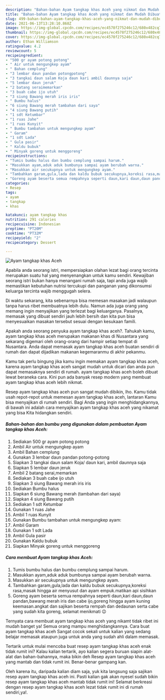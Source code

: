 ```yaml
---
description: "Bahan-bahan Ayam tangkap khas Aceh yang nikmat dan Mudah Dibuat"
title: "Bahan-bahan Ayam tangkap khas Aceh yang nikmat dan Mudah Dibuat"
slug: 499-bahan-bahan-ayam-tangkap-khas-aceh-yang-nikmat-dan-mudah-dibuat
date: 2021-06-13T13:28:10.868Z
image: https://img-global.cpcdn.com/recipes/ec4578f275246c12/680x482cq70/ayam-tangkap-khas-aceh-foto-resep-utama.jpg
thumbnail: https://img-global.cpcdn.com/recipes/ec4578f275246c12/680x482cq70/ayam-tangkap-khas-aceh-foto-resep-utama.jpg
cover: https://img-global.cpcdn.com/recipes/ec4578f275246c12/680x482cq70/ayam-tangkap-khas-aceh-foto-resep-utama.jpg
author: Ethan Williamson
ratingvalue: 4.2
reviewcount: 5
recipeingredient:
- "500 gr ayam potong potong"
- " Air untuk mengungkep ayam"
- " Bahan cemplung"
- "3 lembar daun pandan potongpotong"
- "3 tangkai daun salam Koja daun kari ambil daunnya saja"
- "5 lembar daun jeruk"
- "2 batang seraimemarkan"
- "3 buah cabe ijo utuh"
- "3 siung Bawang merah iris iris"
- " Bumbu halus"
- "6 siung Bawang merah tambahan dari saya"
- "4 siung Bawang putih"
- "1 sdt Ketumbar"
- "1 ruas Jahe"
- "1 ruas Kunyit"
- " Bumbu tambahan untuk mengungkep ayam"
- " Garam"
- "1 sdt Lada"
- " Gula pasir"
- " Kaldu bubuk"
- " Minyak goreng untuk menggoreng"
recipeinstructions:
- "Tumis bumbu halus dan bumbu cemplung sampai harum."
- "Masukkan ayam,aduk aduk bumbunya sampai ayam berubah warna."
- "Masukkan air secukupnya untuk mengungkep ayam."
- "Tambahkan garam,gula,lada dan kaldu bubuk secukupnya,koreksi rasa,masak hingga air menyusut dan ayam empuk.matikan api sisihkan"
- "Goreng ayam beserta semua rempahnya seperti daun,kari daun,daun pandan,bawang merah iris dan cabe ijo,goreng hingga ayam kuning keemasan.angkat dan sajikan beserta rempah dan dedaunan serta cabe yang sudah kita goreng, selamat menikmati 😉"
categories:
- Resep
tags:
- ayam
- tangkap
- khas

katakunci: ayam tangkap khas 
nutrition: 291 calories
recipecuisine: Indonesian
preptime: "PT20M"
cooktime: "PT32M"
recipeyield: "2"
recipecategory: Dessert

---
```



![Ayam tangkap khas Aceh](https://img-global.cpcdn.com/recipes/ec4578f275246c12/680x482cq70/ayam-tangkap-khas-aceh-foto-resep-utama.jpg)

Apabila anda seorang istri, mempersiapkan olahan lezat bagi orang tercinta merupakan suatu hal yang menyenangkan untuk kamu sendiri. Kewajiban seorang istri bukan hanya menangani rumah saja, tapi anda juga wajib memastikan kebutuhan nutrisi tercukupi dan panganan yang dikonsumsi keluarga tercinta wajib menggugah selera.

Di waktu  sekarang, kita sebenarnya bisa memesan masakan jadi walaupun tanpa harus ribet membuatnya lebih dulu. Namun ada juga orang yang memang ingin menyajikan yang terlezat bagi keluarganya. Pasalnya, memasak yang dibuat sendiri jauh lebih bersih dan kita pun bisa menyesuaikan masakan tersebut sesuai dengan kesukaan famili. 



Apakah anda seorang penyuka ayam tangkap khas aceh?. Tahukah kamu, ayam tangkap khas aceh merupakan makanan khas di Nusantara yang sekarang digemari oleh orang-orang dari hampir setiap tempat di Nusantara. Anda dapat memasak ayam tangkap khas aceh buatan sendiri di rumah dan dapat dijadikan makanan kegemaranmu di akhir pekanmu.

Kamu tak perlu bingung jika kamu ingin memakan ayam tangkap khas aceh, karena ayam tangkap khas aceh sangat mudah untuk dicari dan anda pun dapat memasaknya sendiri di rumah. ayam tangkap khas aceh boleh dibuat lewat beraneka cara. Kini pun ada banyak resep modern yang membuat ayam tangkap khas aceh lebih nikmat.

Resep ayam tangkap khas aceh pun sangat mudah dibikin, lho. Kamu tidak usah repot-repot untuk memesan ayam tangkap khas aceh, lantaran Kamu bisa menyajikan di rumah sendiri. Bagi Anda yang ingin menghidangkannya, di bawah ini adalah cara menyajikan ayam tangkap khas aceh yang nikamat yang bisa Kita hidangkan sendiri.

<!--inarticleads1-->

##### Bahan-bahan dan bumbu yang digunakan dalam pembuatan Ayam tangkap khas Aceh:

1. Sediakan 500 gr ayam potong potong
1. Ambil  Air untuk mengungkep ayam
1. Ambil  Bahan cemplung
1. Gunakan 3 lembar daun pandan potong-potong
1. Siapkan 3 tangkai daun salam Koja/ daun kari, ambil daunnya saja
1. Siapkan 5 lembar daun jeruk
1. Ambil 2 batang serai,memarkan
1. Sediakan 3 buah cabe ijo utuh
1. Siapkan 3 siung Bawang merah iris iris
1. Sediakan  Bumbu halus
1. Siapkan 6 siung Bawang merah (tambahan dari saya)
1. Siapkan 4 siung Bawang putih
1. Sediakan 1 sdt Ketumbar
1. Gunakan 1 ruas Jahe
1. Ambil 1 ruas Kunyit
1. Gunakan  Bumbu tambahan untuk mengungkep ayam:
1. Ambil  Garam
1. Gunakan 1 sdt Lada
1. Ambil  Gula pasir
1. Gunakan  Kaldu bubuk
1. Siapkan  Minyak goreng untuk menggoreng




<!--inarticleads2-->

##### Cara membuat Ayam tangkap khas Aceh:

1. Tumis bumbu halus dan bumbu cemplung sampai harum.
1. Masukkan ayam,aduk aduk bumbunya sampai ayam berubah warna.
1. Masukkan air secukupnya untuk mengungkep ayam.
1. Tambahkan garam,gula,lada dan kaldu bubuk secukupnya,koreksi rasa,masak hingga air menyusut dan ayam empuk.matikan api sisihkan
1. Goreng ayam beserta semua rempahnya seperti daun,kari daun,daun pandan,bawang merah iris dan cabe ijo,goreng hingga ayam kuning keemasan.angkat dan sajikan beserta rempah dan dedaunan serta cabe yang sudah kita goreng, selamat menikmati 😉




Ternyata cara membuat ayam tangkap khas aceh yang nikamt tidak ribet ini mudah banget ya! Semua orang mampu menghidangkannya. Cara buat ayam tangkap khas aceh Sangat cocok sekali untuk kalian yang sedang belajar memasak ataupun juga untuk anda yang sudah ahli dalam memasak.

Tertarik untuk mulai mencoba buat resep ayam tangkap khas aceh enak tidak rumit ini? Kalau kalian tertarik, ayo kalian segera buruan siapin alat-alat dan bahan-bahannya, maka bikin deh Resep ayam tangkap khas aceh yang mantab dan tidak rumit ini. Benar-benar gampang kan. 

Oleh karena itu, daripada kalian diam saja, yuk kita langsung saja sajikan resep ayam tangkap khas aceh ini. Pasti kalian gak akan nyesel sudah bikin resep ayam tangkap khas aceh mantab tidak rumit ini! Selamat berkreasi dengan resep ayam tangkap khas aceh lezat tidak rumit ini di rumah sendiri,ya!.

